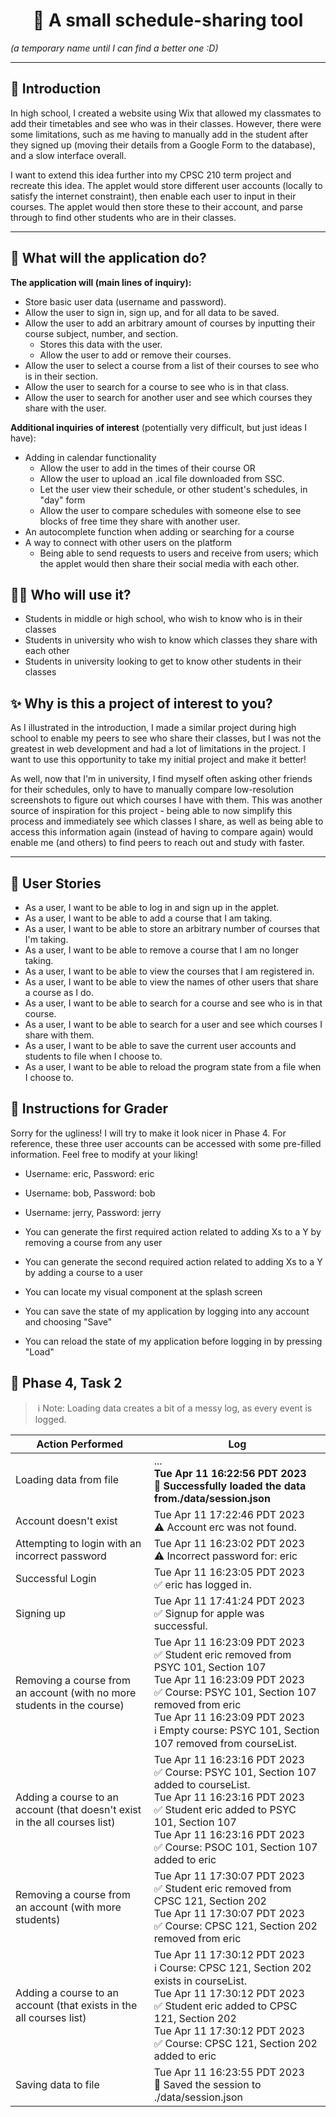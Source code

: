 <h1 align="center"> 📅 ️A small schedule-sharing tool</h1>

*(a temporary name until I can find a better one :D)*

---

## 🌱 Introduction
In high school, I created a website using Wix that allowed my classmates to add their timetables 
and see who was in their classes. However, there were some limitations, such as me having to
manually add in the student after they signed up (moving their details from a Google Form to the database),
and a slow interface overall.

I want to extend this idea further into my CPSC 210 term project and recreate this idea. The applet would
store different user accounts (locally to satisfy the internet constraint), then enable each user to input
in their courses. The applet would then store these to their account, and parse through to find other students
who are in their classes.

---
## 💾 What will the application do?

**The application will (main lines of inquiry):**
- Store basic user data (username and password).
- Allow the user to sign in, sign up, and for  all data to be saved.
- Allow the user to add an arbitrary amount of courses by inputting
their course subject, number, and section.
  - Stores this data with the user.
  - Allow the user to add or remove their courses.
- Allow the user to select a course from a list of their courses to see who is in their section.
- Allow the user to search for a course to see who is in that class.
- Allow the user to search for another user and see which courses they share with the user.

**Additional inquiries of interest** (potentially very difficult, but just ideas I have):
- Adding in calendar functionality
  - Allow the user to add in the times of their course OR
  - Allow the user to upload an .ical file downloaded from SSC.
  - Let the user view their schedule, or other student's schedules, in "day" form
  - Allow the user to compare schedules with someone else to see blocks of free time they share with another user.
- An autocomplete function when adding or searching for a course
- A way to connect with other users on the platform
  - Being able to send requests to users and receive from users; which the applet
  would then share their social media with each other.

## 🧑‍🦰 Who will use it?

- Students in middle or high school, who wish to know who is in their classes
- Students in university who wish to know which classes they share with each other 
- Students in university looking to get to know other students in their classes

## ✨ Why is this a project of interest to you?

As I illustrated in the introduction, I made a similar project during high school to enable my peers to see who share
their classes, but I was not the greatest in web development and had a lot of limitations in the project.
I want to use this opportunity to take my initial project and make it better! 

As well, now that I'm in university, I find myself often asking other friends for their schedules, only to have to manually
compare low-resolution screenshots to figure out which courses I have with them. This was another source of inspiration
for this project - being able to now simplify this process and immediately see which classes I share, as well as being
able to access this information again (instead of having to compare again) would enable me (and others) to find peers
to reach out and study with faster.

---

## 👤 User Stories

- As a user, I want to be able to log in and sign up in the applet.
- As a user, I want to be able to add a course that I am taking.
- As a user, I want to be able to store an arbitrary number of courses that I'm taking.
- As a user, I want to be able to remove a course that I am no longer taking.
- As a user, I want to be able to view the courses that I am registered in.
- As a user, I want to be able to view the names of other users that share a course as I do.
- As a user, I want to be able to search for a course and see who is in that course.
- As a user, I want to be able to search for a user and see which courses I share with them.
- As a user, I want to be able to save the current user accounts and students to file when I choose to.
- As a user, I want to be able to reload the program state from a file when I choose to.

## 🛝 Instructions for Grader
Sorry for the ugliness! I will try to make it look nicer in Phase 4.
For reference, these three user accounts can be accessed with some pre-filled information. Feel free to modify at your liking!

- Username: eric, Password: eric
- Username: bob, Password: bob
- Username: jerry, Password: jerry



- You can generate the first required action related to adding Xs to a Y by removing a course from any user
- You can generate the second required action related to adding Xs to a Y by adding a course to a user
- You can locate my visual component at the splash screen
- You can save the state of my application by logging into any account and choosing "Save"
- You can reload the state of my application before logging in by pressing "Load"

## 📜 Phase 4, Task 2
>️ ℹ️ Note: Loading data creates a bit of a messy log, as every event is logged.

| **Action Performed**                                                       | **Log**                                                                                                                                                                                                                                                                        |
|----------------------------------------------------------------------------|--------------------------------------------------------------------------------------------------------------------------------------------------------------------------------------------------------------------------------------------------------------------------------|
| Loading data from file                                                     | ...<br/>**Tue Apr 11 16:22:56 PDT 2023 <br/>📜 Successfully loaded the data from./data/session.json**                                                                                                                                                                          |
| Account doesn't exist                                                      | Tue Apr 11 17:22:46 PDT 2023<br/>⚠️ Account erc was not found.                                                                                                                                                                                                                 |
| Attempting to login with an incorrect password                             | Tue Apr 11 16:23:02 PDT 2023 <br/>⚠️ Incorrect password for: eric                                                                                                                                                                                                              |
| Successful Login                                                           | Tue Apr 11 16:23:05 PDT 2023<br/>✅ eric has logged in.                                                                                                                                                                                                                         |
| Signing up                                                                 | Tue Apr 11 17:41:24 PDT 2023<br/>✅ Signup for apple was successful.                                                                                                                                                                                                            |
| Removing a course from an account (with no more students in the course)    | Tue Apr 11 16:23:09 PDT 2023<br/>✅ Student eric removed from PSYC 101, Section 107<br/>Tue Apr 11 16:23:09 PDT 2023<br/>✅ Course: PSYC 101, Section 107 removed from eric<br/>Tue Apr 11 16:23:09 PDT 2023<br/>ℹ️ Empty course: PSYC 101, Section 107 removed from courseList. |
| Adding a course to an account (that doesn't exist in the all courses list) | Tue Apr 11 16:23:16 PDT 2023<br/>✅ Course: PSYC 101, Section 107 added to courseList.<br/>Tue Apr 11 16:23:16 PDT 2023<br/>✅ Student eric added to PSYC 101, Section 107<br/>Tue Apr 11 16:23:16 PDT 2023<br/>✅ Course: PSOC 101, Section 107 added to eric                    |
| Removing a course from an account (with more students)                     | Tue Apr 11 17:30:07 PDT 2023<br/>✅ Student eric removed from CPSC 121, Section 202<br/>Tue Apr 11 17:30:07 PDT 2023<br/>✅ Course: CPSC 121, Section 202 removed from eric                                                                                                      |
| Adding a course to an account (that exists in the all courses list)        | Tue Apr 11 17:30:12 PDT 2023<br/>ℹ️ Course: CPSC 121, Section 202 exists in courseList.<br/>Tue Apr 11 17:30:12 PDT 2023<br/>✅ Student eric added to CPSC 121, Section 202<br/>Tue Apr 11 17:30:12 PDT 2023<br/>✅ Course: CPSC 121, Section 202 added to eric                  |
| Saving data to file                                                        | Tue Apr 11 16:23:55 PDT 2023<br/>📜 Saved the session to ./data/session.json                                                                                                                                                                                                   |